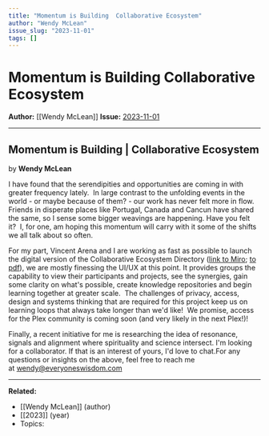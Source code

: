 ```yaml
---
title: "Momentum is Building  Collaborative Ecosystem"
author: "Wendy McLean"
issue_slug: "2023-11-01"
tags: []
---
```


# Momentum is Building  Collaborative Ecosystem

**Author:** [[Wendy McLean]]
**Issue:** [2023-11-01](https://plex.collectivesensecommons.org/2023-11-01/)

---

## Momentum is Building | Collaborative Ecosystem
by **Wendy McLean**

I have found that the serendipities and opportunities are coming in with greater frequency lately.  In large contrast to the unfolding events in the world - or maybe because of them? - our work has never felt more in flow.  Friends in disperate places like Portugal, Canada and Cancun have shared the same, so I sense some bigger weavings are happening. Have you felt it?  I, for one, am hoping this momentum will carry with it some of the shifts we all talk about so often.

For my part, Vincent Arena and I are working as fast as possible to launch the digital version of the Collaborative Ecosystem Directory ([link to Miro](https://miro.com/app/board/uXjVPlpxoeM=/?share_link_id=724173863971); [to pdf](https://drive.google.com/file/d/1CJKFBemIczb4VQwEWNC0gqBq6Pcop8IN/view?usp=share_link)), we are mostly finessing the UI/UX at this point. It provides groups the capability to view their participants and projects, see the synergies, gain some clarity on what's possible, create knowledge repositories and begin learning together at greater scale.  The challenges of privacy, access, design and systems thinking that are required for this project keep us on learning loops that always take longer than we'd like!  We promise, access for the Plex community is coming soon (and very likely in the next Plex!)!

Finally, a recent initiative for me is researching the idea of resonance, signals and alignment where spirituality and science intersect. I'm looking for a collaborator. If that is an interest of yours, I'd love to chat.For any questions or insights on the above, feel free to reach me at [wendy@everyoneswisdom.com](mailto:wendy@everyoneswisdom.com)

---

**Related:**
- [[Wendy McLean]] (author)
- [[2023]] (year)
- Topics: 

